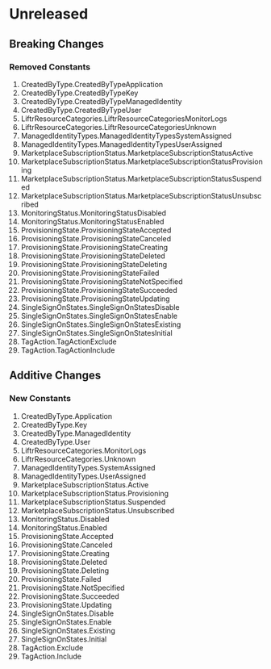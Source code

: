 # Unreleased

## Breaking Changes

### Removed Constants

1. CreatedByType.CreatedByTypeApplication
1. CreatedByType.CreatedByTypeKey
1. CreatedByType.CreatedByTypeManagedIdentity
1. CreatedByType.CreatedByTypeUser
1. LiftrResourceCategories.LiftrResourceCategoriesMonitorLogs
1. LiftrResourceCategories.LiftrResourceCategoriesUnknown
1. ManagedIdentityTypes.ManagedIdentityTypesSystemAssigned
1. ManagedIdentityTypes.ManagedIdentityTypesUserAssigned
1. MarketplaceSubscriptionStatus.MarketplaceSubscriptionStatusActive
1. MarketplaceSubscriptionStatus.MarketplaceSubscriptionStatusProvisioning
1. MarketplaceSubscriptionStatus.MarketplaceSubscriptionStatusSuspended
1. MarketplaceSubscriptionStatus.MarketplaceSubscriptionStatusUnsubscribed
1. MonitoringStatus.MonitoringStatusDisabled
1. MonitoringStatus.MonitoringStatusEnabled
1. ProvisioningState.ProvisioningStateAccepted
1. ProvisioningState.ProvisioningStateCanceled
1. ProvisioningState.ProvisioningStateCreating
1. ProvisioningState.ProvisioningStateDeleted
1. ProvisioningState.ProvisioningStateDeleting
1. ProvisioningState.ProvisioningStateFailed
1. ProvisioningState.ProvisioningStateNotSpecified
1. ProvisioningState.ProvisioningStateSucceeded
1. ProvisioningState.ProvisioningStateUpdating
1. SingleSignOnStates.SingleSignOnStatesDisable
1. SingleSignOnStates.SingleSignOnStatesEnable
1. SingleSignOnStates.SingleSignOnStatesExisting
1. SingleSignOnStates.SingleSignOnStatesInitial
1. TagAction.TagActionExclude
1. TagAction.TagActionInclude

## Additive Changes

### New Constants

1. CreatedByType.Application
1. CreatedByType.Key
1. CreatedByType.ManagedIdentity
1. CreatedByType.User
1. LiftrResourceCategories.MonitorLogs
1. LiftrResourceCategories.Unknown
1. ManagedIdentityTypes.SystemAssigned
1. ManagedIdentityTypes.UserAssigned
1. MarketplaceSubscriptionStatus.Active
1. MarketplaceSubscriptionStatus.Provisioning
1. MarketplaceSubscriptionStatus.Suspended
1. MarketplaceSubscriptionStatus.Unsubscribed
1. MonitoringStatus.Disabled
1. MonitoringStatus.Enabled
1. ProvisioningState.Accepted
1. ProvisioningState.Canceled
1. ProvisioningState.Creating
1. ProvisioningState.Deleted
1. ProvisioningState.Deleting
1. ProvisioningState.Failed
1. ProvisioningState.NotSpecified
1. ProvisioningState.Succeeded
1. ProvisioningState.Updating
1. SingleSignOnStates.Disable
1. SingleSignOnStates.Enable
1. SingleSignOnStates.Existing
1. SingleSignOnStates.Initial
1. TagAction.Exclude
1. TagAction.Include
